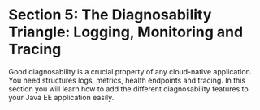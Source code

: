 # Section 5: The Diagnosability Triangle: Logging, Monitoring and Tracing

Good diagnosability is a crucial property of any cloud-native application.
You need structures logs, metrics, health endpoints and tracing. In this section
you will learn how to add the different diagnosability features to your Java EE
application easily.
